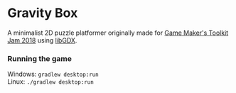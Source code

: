 # Gravity Box
A minimalist 2D puzzle platformer originally made for [Game Maker's Toolkit Jam 2018](https://itch.io/jam/gmtk-2018/rate/300201) using [libGDX](https://libgdx.badlogicgames.com/).

### Running the game
Windows: `gradlew desktop:run`  
Linux: `./gradlew desktop:run`